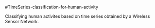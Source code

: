 #TimeSeries-classification-for-human-activity

Classifying human activites based on time series obtained by a Wireless Sensor Network.
